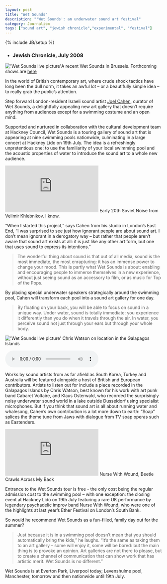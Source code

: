 ```yaml
---
layout: post
title: "Wet Sounds"
description: "'Wet Sounds': an underwater sound art festival"
category: Journalism
tags: ["sound art", "jewish chronicle","experimental", "festival"]
---
```

{% include JB/setup %}

- ### Jewish Chronicle, July 2008

<span class="marginnote">!['Wet Sounds live picture']({{ASSET_PATH}}tufte/images/wetsounds.jpg)</span><span class="marginnote">A recent Wet Sounds in Brussels. Forthcoming shows are <a href="http://newtoyweb.wix.com/newtoy#!wet-sounds/c175r" target="_blank">here</a></span>

In the world of British contemporary art, where crude shock tactics have long been the dull norm, it takes an awful lot – or a beautifully simple idea – to really grab the public’s attention. 

Step forward London-resident Israeli sound artist [Joel Cahen](http://www.newtoy.org/), curator of Wet Sounds, a delightfully appealing new art gallery that doesn’t require anything from audiences except for a swimming costume and an open mind.
 
Supported and nurtured in collaboration with the cultural development team at Hackney Council, Wet Sounds is a touring gallery of sound art that is appearing at nine swimming pools nationwide, culminating in a large concert at Hackney Lido on 19th July. The idea is a refreshingly unpretentious one: to use the familiarity of your local swimming pool and the acoustic properties of water to introduce the sound art to a whole new audience.

<p>
	<span class="marginnote">
		<iframe width="auto" height="auto" src="https://www.youtube.com/embed/dj9AUrwq_OM" frameborder="0" allowfullscreen> </iframe>
	</span>
	<span class="marginnote">
		Early 20th Soviet Noise from Velimir Khlebnikov. I know.
	</span>
</p>


“When I started this project,” says Cahen from his studio in London’s East End,  “I was surprised to see just how ignorant people are about sound art. I don’t mean ignorant in a derogatory way – but rather that people aren’t aware that sound art exists at all: it is just like any other art form, but one that uses sound to express its intentions.”

> The wonderful thing about sound is that out of all media, sound is the most immediate, the most enrapturing: it has an immense power to change your mood. This is partly what Wet Sounds is about: enabling and encouraging people to immerse themselves in a new experience, without just seeing sound as an accessory to film, or as music for Top of the Pops. 

By placing special underwater speakers strategically around the swimming pool, Cahen will transform each pool into a sound art gallery for one day.

> By floating on your back, you will be able to focus on sound in a unique way. Under water, sound is totally immediate: you experience it differently than you do when it travels through the air. In water, you perceive sound not just through your ears but through your whole body.

<span class="marginnote">!['Wet Sounds live picture']({{ASSET_PATH}}tufte/images/wetsounds-galapagos.jpg)</span>
<span class="marginnote">Chris Watson on location in the Galapagos Islands</span>
<p>
	<span class="marginnote">
		<audio controls src="http://www.touchshop.org/touchradio/Radio18.mp3"></audio>
	</span>
</p>

 Works by sound artists from as far afield as South Korea, Turkey and Australia will be featured alongside a host of British and European contributors. Artists to listen out for include a piece recorded in the Galapagos Islands by Chris Watson, best known for his work with art punk band Cabaret Voltaire, and Klaus Osterwald, who recorded the surprisingly noisy underwater sound world in a lake outside Dusseldorf using specialist microphones. But if you think that sound art is all about running water and whalesong, Cahen’s own contribution is a lot more down to earth: “Soap” splices the theme tune from Jaws with dialogue from TV soap operas such as Eastenders.

<p>
	<span class="marginnote">
		<iframe width="auto" height="auto" src="https://www.youtube.com/embed/VJsEahHlnEg" frameborder="0" allowfullscreen> </iframe>
	</span>
	<span class="marginnote">
		Nurse With Wound, Beetle Crawls Across My Back
	</span>
</p>


Entrance to the Wet Sounds tour is free - the only cost being the regular admission cost to the swimming pool – with one exception: the closing event at Hackney Lido on 19th July featuring a rare UK performance by legendary psychadelic improv band Nurse With Wound, who were one of the highlights at last year’s Ether Festival on London’s South Bank.

So would he recommend Wet Sounds as a fun-filled, family day out for the summer?

> Just because it is in a swimming pool doesn’t mean that you should automatically bring the kids,” he laughs. “It’s the same as taking them to an art gallery – some will enjoy it, some will be bored: but the main thing is to provoke an opinion. Art galleries are not there to please, but to create a channel of communication that can show work that has artistic merit. Wet Sounds is no different.”

Wet Sounds is at Everton Park, Liverpool today; Levenshulme pool, Manchester, tomorrow and then nationwide until 19th July.